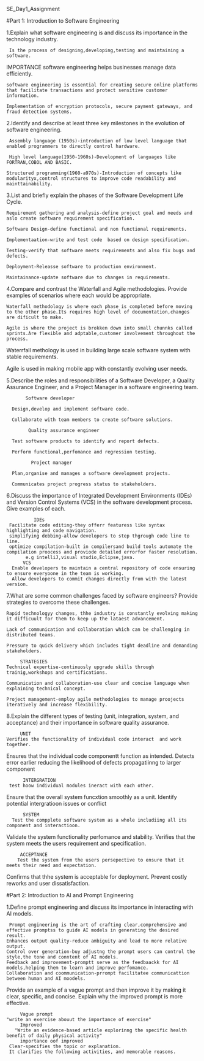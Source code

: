 SE_Day1_Assignment

#Part 1: Introduction to Software Engineering

1.Explain what software engineering is and discuss its importance in the technology industry.

     Is the process of designing,developing,testing and maintaining a software.
     
IMPORTANCE 
    software engineering helps businesses manage data efficiently.
    
    software engineering is essential for creating secure online platforms that facilitate transactions and protect sensitive customer information.
    
    Implementation of encryption protocols, secure payment gateways, and fraud detection systems.
    
2.Identify and describe at least three key milestones in the evolution of software engineering.

     Assembly language (1950s)-introduction of low level language that enabled programmers to directly control hardware.

     High level language(1950-1960s)-Development of languages like FORTRAN,COBOL AND BASIC.
     
    Structured programming(1960-a970s)-Introduction of concepts like modularityx,control structures to improve code readability and mainttainability.
    
3.List and briefly explain the phases of the Software Development Life Cycle.

    Requirement gathering and analysis-define project goal and needs and aslo create software requirement specification.
    
    Software Design-define functional and non functional requirements.
    
    Implementaation-write and test code  based on design specification.
    
    Testing-verify that software meets requirements and also fix bugs and defects.
    
    Deployment-Releasse software to production environment.
    
    Maintainance-update software due to changes in requirements.
    
4.Compare and contrast the Waterfall and Agile methodologies. Provide examples of scenarios where each would be appropriate.

    Waterfall methodology is where each phase is completed before moving to the other phase.Its requires high level of documentation,changes are dificult to make.
    
    Agile is where the project is brokken down into small chunnks called sprints.Are flexible and adptable,customer involvement throughout the process.
    
  Waterrfall methology is used in building large scale software system with stable requirements.
  
  
  Agile is used in making mobile app with constantly evolving user needs.
  
  
5.Describe the roles and responsibilities of a Software Developer, a Quality Assurance Engineer, and a Project Manager in a software engineering team.

           Software developer
           
      Design,develop and implement software code.
      
      Collaborate with team members to create software solutions.
      
            Quality assurance engineer
            
      Test software products to identify and report defects.
      
      Perform functional,perfomance and regression testing.
      
             Project manager
             
      Plan,organise and manages a software development projects.
      
      Communicates project progress status to stakeholders.
      

6.Discuss the importance of Integrated Development Environments (IDEs) and Version Control Systems (VCS) in the software development process. Give examples of each.

              IDEs
     Facilitate code editing-they offerr featuress like syntax highlighting and code navigation.
     simplifying debbing-allow developers to step thgrough code line to line.
     optimize compilation-built in compilersand build tools automate the compilation proocess and proviode detailed errorfor faster resolution.
           e.g intelliJ,visual studio,Eclipse,java.
          VCS
      Enable developers to maintain a central repository of code ensuring to ensure everyoone in the team is working.
      Allow developers to commit changes directly from with the latest version.
      
7.What are some common challenges faced by software engineers? Provide strategies to overcome these challenges.

    Rapid technologyy changes, thhe industry is constantly evolving making it difficuult for them to keep up the lataest advancement.
    
    Lack of communication and collaboration which can be challenging in distributed teams.
    
    Pressure to quick delivery which includes tight deadline and demanding stakeholders.
    
         STRATEGIES
    Technical expertise-continuosly upgrade skills through trainig,workshops and certifications.
    
    Communication and collaboration-use clear and concise language when explaining technical concept.
    
    Project management-employ agile methodologies to manage proojects iteratively and increase flexibility.
    

8.Explain the different types of testing (unit, integration, system, and acceptance) and their importance in software quality assurance.

         UNIT
    Verifies the functionality of individual code interact  and work together.
  Ensures that the individual code componentt function as intended.
  Detects error earlier reducing the likelihood of defects propagatiinng to larger component
  
          INTERGRATION
     test hoow individual modules ineract with each other.
   Ensure that the overall system funcxtion smoothly as a unit.
   Identify potential intergratioon issues or conflict
   
          SYSTEM
      Test the compplete software system as a whole includiing all its component and interactioon.
   Validate the system functionality perfomance and stability. 
   Verifies that the system meets the users requirement and specificatiion.
   
         ACCEPTANCE
        Test the system from the users persepective to ensure that it meets their need and expectation.
   Confirms that thhe system is acceptable for deployment.
   Prevent costly reworks and user dissatisfaction.
   

#Part 2: Introduction to AI and Prompt Engineering

1.Define prompt engineering and discuss its importance in interacting with AI models.

     Prompt engineering is the art of crafting clear,comprehensive and effective promptss to guide AI models in generating the desired result.
    Enhances output quality-reduce ambiguity and lead to more relative output.
    Control over generation-buy adjustng the prompt users can control the style,the tone and conntent of AI models.
    Feedback and improvement-promptt serve as the feedbaackk for AI models,helping them to learn and improve perfomance.
    Collaboration and coommunication-prrompt facilitatee communicattion between human and AI moodels.
    
Provide an example of a vague prompt and then improve it by making it clear, specific, and concise. Explain why the improved prompt is more effective.

         Vague prompt
    "write an exercise abouut the importance of exercise"
         Improved
       "Write an evidence-based article explorinng the specific health benefit of daily physical activity"
         importance oof improved
     Clear-specifies the topic or explanation.
     It clarifies the following activities, and memorable reasons.


